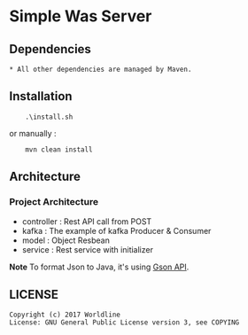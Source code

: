 # Simple Was Server

## Dependencies
	* All other dependencies are managed by Maven.

## Installation
```
	.\install.sh
```
or manually :
```
	mvn clean install
```

## Architecture

### Project Architecture

- controller : Rest API call from POST
- kafka :  The example of kafka Producer & Consumer
- model :  Object Resbean
- service :  Rest service with initializer

**Note**
To format Json to Java, it's using [Gson API](https://github.com/google/gson).

## LICENSE
	Copyright (c) 2017 Worldline
    License: GNU General Public License version 3, see COPYING
